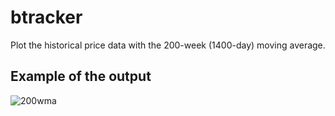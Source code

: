 # btracker

Plot the historical price data with the 200-week (1400-day) moving average.

## Example of the output

![200wma](https://github.com/user-attachments/assets/7cf7d135-f24d-4827-b1ab-0bc6c4455292)
